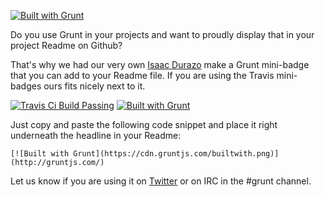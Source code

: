 [![Built with Grunt](https://cdn.gruntjs.com/builtwith.png)](http://gruntjs.com/)

Do you use Grunt in your projects and want to proudly display that in your project Readme on Github?

That's why we had our very own [Isaac Durazo](http://github.com/isaacdurazo) make a Grunt mini-badge that you can add to your Readme file. If you are using the Travis mini-badges ours fits nicely next to it.

[![Travis Ci Build Passing](https://api.travis-ci.org/travis-ci/travis-ci.png)](http://travisci.org) [![Built with Grunt](https://cdn.gruntjs.com/builtwith.png)](http://gruntjs.com/)

Just copy and paste the following code snippet and place it right underneath the headline in your Readme:

	[![Built with Grunt](https://cdn.gruntjs.com/builtwith.png)](http://gruntjs.com/)

Let us know if you are using it on [Twitter](http://twitter.com/gruntjs) or on IRC in the #grunt channel.

